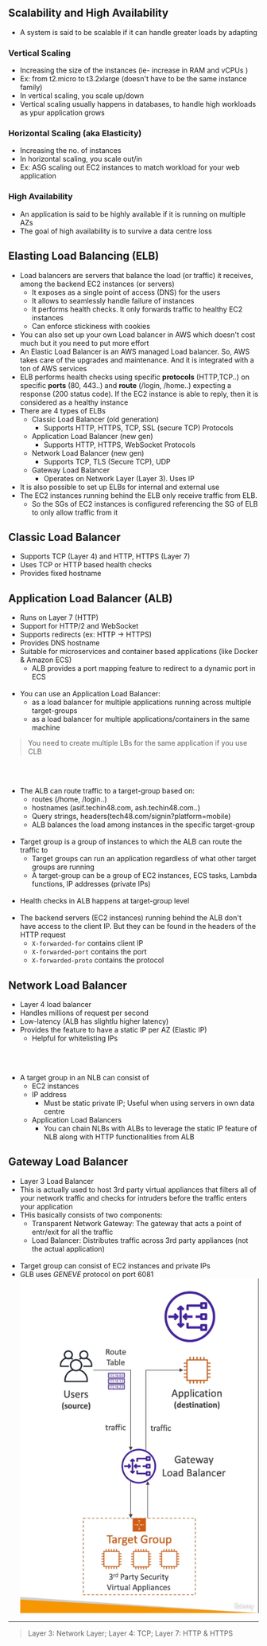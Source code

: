 ## Scalability and High Availability
* A system is said to be scalable if it can handle greater loads by adapting
### Vertical Scaling
* Increasing the size of the instances (ie- increase in RAM and vCPUs )
* Ex: from t2.micro to t3.2xlarge (doesn't have to be the same instance family)
* In vertical scaling, you scale up/down
* Vertical scaling usually happens in databases, to handle high workloads as ypur application grows
### Horizontal Scaling (aka Elasticity)
* Increasing the no. of instances
* In horizontal scaling, you scale out/in
* Ex: ASG scaling out EC2 instances to match workload for your web application
### High Availability
* An application is said to be highly available if it is running on multiple AZs
* The goal of high availability is to survive a data centre loss

## Elasting Load Balancing (ELB)
* Load balancers are servers that balance the load (or traffic) it receives, among the backend EC2 instances (or servers)
    * It exposes as a single point of access (DNS) for the users
    * It allows to seamlessly handle failure of instances 
    * It performs health checks. It only forwards traffic to healthy EC2 instances  
    * Can enforce stickiness with cookies
* You can also set up your own Load balancer in AWS which doesn't cost much but it you need to put more effort
* An Elastic Load Balancer is an AWS managed Load balancer. So, AWS takes care of the upgrades and maintenance. And it is integrated with a ton of AWS services
* ELB performs health checks using specific **protocols** (HTTP,TCP..) on specific **ports** (80, 443..) and **route** (/login, /home..) expecting a response (200 status code). If the EC2 instance is able to reply, then it is considered as a healthy instance
* There are 4 types of ELBs
    * Classic Load Balancer (old generation)
        * Supports HTTP, HTTPS, TCP, SSL (secure TCP) Protocols
    * Application Load Balancer (new gen)
        * Supports HTTP, HTTPS, WebSocket Protocols
    * Network Load Balancer (new gen)   
        * Supports TCP, TLS (Secure TCP), UDP 
    * Gateway Load Balancer
        * Operates on Network Layer (Layer 3). Uses IP
* It is also possible to set up ELBs for internal and external use 
* The EC2 instances running behind the ELB only receive traffic from ELB. 
    * So the SGs of EC2 instances is configured referencing the SG of ELB to only allow traffic from it

## Classic Load Balancer
* Supports TCP (Layer 4) and HTTP, HTTPS (Layer 7)
* Uses TCP or HTTP based health checks
* Provides fixed hostname

## Application Load Balancer (ALB)
* Runs on Layer 7 (HTTP)
* Support for HTTP/2 and WebSocket
* Supports redirects (ex: HTTP -> HTTPS)
* Provides DNS hostname
* Suitable for microservices and container based applications (like Docker & Amazon ECS)
    * ALB provides a port mapping feature to redirect to a dynamic port in ECS
<br/><br/>
* You can use an Application Load Balancer:
    * as a load balancer for multiple applications running across multiple target-groups
    * as a load balancer for multiple applications/containers in the same machine
> You need to create multiple LBs for the same application if you use CLB

<br/><br/>
* The ALB can route traffic to a target-group based on:
    * routes (/home, /login..)
    * hostnames (asif.techin48.com, ash.techin48.com..)
    * Query strings, headers(tech48.com/signin?platform=mobile)
    * ALB balances the load among instances in the specific target-group
<br/><br/>
* Target group is a group of instances to which the ALB can route the traffic to 
    * Target groups can run an application regardless of what other target groups are running
    * A target-group can be a group of EC2 instances, ECS tasks, Lambda functions, IP addresses (private IPs)
<br/><br/>
* Health checks in ALB happens at target-group level
<br/><br/>
* The backend servers (EC2 instances) running behind the ALB don't have access to the client IP. But they can be found in the headers of the HTTP request
    * `X-forwarded-for` contains client IP
    * `X-forwarded-port` contains the port
    * `X-forwarded-proto` contains the protocol

## Network Load Balancer
* Layer 4 load balancer 
* Handles millions of request per second
* Low-latency (ALB has slightlu higher latency)
* Provides the feature to have a static IP per AZ (Elastic IP)
    * Helpful for whitelisting IPs

</br></br>
* A target group in an NLB can consist of   
    * EC2 instances
    * IP address
        * Must be static private IP; Useful when using servers in own data centre
    * Application Load Balancers
        * You can chain NLBs with ALBs to leverage the static IP feature of NLB along with HTTP functionalities from ALB

## Gateway Load Balancer 
* Layer 3 Load Balancer
* This is actually used to host 3rd party virtual appliances that filters all of your network traffic and checks for intruders before the traffic enters your application
* THis basically consists of two components:
    * Transparent Network Gateway: The gateway that acts a point of entr/exit for all the traffic
    * Load Balancer: Distributes traffic across 3rd party appliances (not the actual application)
</br></br>
* Target group can consist of EC2 instances and private IPs
* GLB uses *GENEVE* protocol on port 6081
![](img/GLB.png)  


___ 
> Layer 3: Network Layer; Layer 4: TCP; Layer 7: HTTP & HTTPS